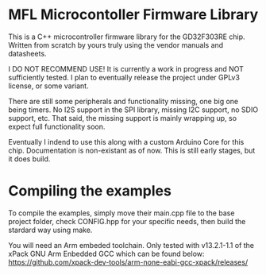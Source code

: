 # MFL Microcontoller Firmware Library

This is a C++ microcontroller firmware library for the GD32F303RE chip.
Written from scratch by yours truly using the vendor manuals and datasheets.

I DO NOT RECOMMEND USE!
It is currently a work in progress and NOT sufficiently tested.
I plan to eventually release the project under GPLv3 license, or some variant.

There are still some peripherals and functionality missing, one big one being timers.
No I2S support in the SPI library, missing I2C support, no SDIO support, etc.
That said, the missing support is mainly wrapping up, so expect full functionality soon.

Eventually I indend to use this along with a custom Arduino Core for this chip.
Documentation is non-existant as of now. This is still early stages, but it does build.

# Compiling the examples

To compile the examples, simply move their main.cpp file to the base project folder,
check CONFIG.hpp for your specific needs, then build the stardard way using make.

You will need an Arm embeded toolchain. Only tested with v13.2.1-1.1 of
the xPack GNU Arm Enbedded GCC which can be found below:
https://github.com/xpack-dev-tools/arm-none-eabi-gcc-xpack/releases/
